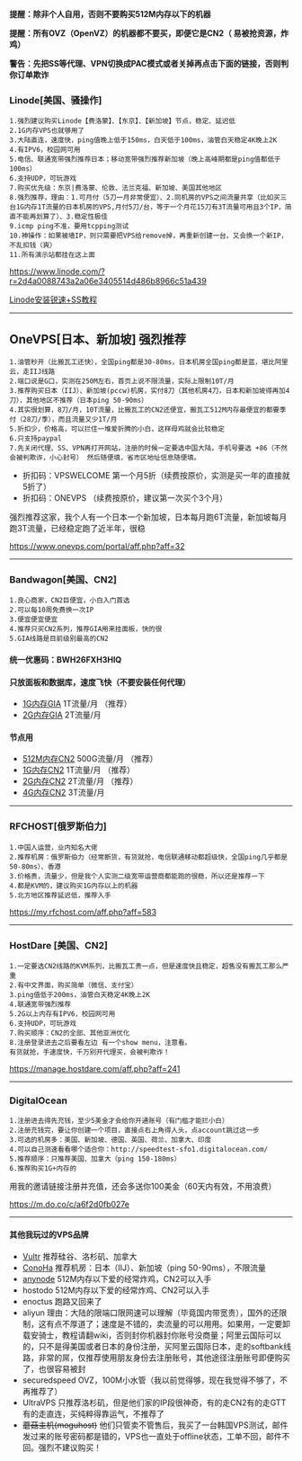 **提醒：除非个人自用，否则不要购买512M内存以下的机器**

**提醒：所有OVZ（OpenVZ）的机器都不要买，即便它是CN2（ 易被抢资源，炸鸡）**

**警告：先把SS等代理、VPN切换成PAC模式或者关掉再点击下面的链接，否则判你订单欺诈**

### Linode[美国、骚操作]
````
1.强烈建议购买Linode【费洛蒙】、【东京】、【新加坡】节点，稳定、延迟低
2.1G内存VPS也就够用了
3.大陆直连，速度快，ping值晚上低于150ms，白天低于100ms，油管白天稳定4K晚上2K
4.有IPV6，校园网可用
5.电信、联通宽带强烈推荐日本；移动宽带强烈推荐新加坡（晚上高峰期都是ping值都低于100ms）
6.支持UDP，可玩游戏
7.购买优先级：东京|费洛蒙、伦敦、法兰克福、新加坡、美国其他地区
8.强烈推荐，理由：1.可月付（5刀一月非常便宜）、2.同机房的VPS之间流量共享（比如买三台1G内存1T流量的日本机房的VPS,月付5刀/台，等于一个月花15刀有3T流量可用且3个IP，简直不能再划算了）、3.稳定性极佳
9.icmp ping不准，要用tcpping测试
10.神操作：如果被墙IP，则只需要把VPS给remove掉，再重新创建一台，又会换一个新IP，不乱扣钱（爽）
11.所有演示站都挂在这上面
````
https://www.linode.com/?r=2d4a0088743a2a06e3405514d486b8966c51a439

[Linode安装锐速+SS教程](https://github.com/ssrpanel/SSRPanel/wiki/Linode%EF%BC%88CentOS7%EF%BC%89%E5%AE%89%E8%A3%85%E9%94%90%E9%80%9F-SS)

--------------

## OneVPS[日本、新加坡] 强烈推荐
```
1.油管秒开（比搬瓦工还快），全国ping都是30-80ms，日本机房全国ping都是蓝，堪比阿里云，走IIJ线路
2.端口说是G口，实测在250M左右，首页上说不限流量，实际上限制10T/月
3.推荐购买日本（IIJ）、新加坡(pccw)机房，实付8刀（其他机房4刀，日本和新加坡得再加4刀），其他地区不推荐（日本ping 50-90ms）
4.其实很划算，8刀/月，10T流量，比搬瓦工的CN2还便宜，搬瓦工512M内存最便宜的都要季付（28刀/季），而且流量又少1T/月
5.折扣少，价格高，可以拦住一堆爱折腾的小白，这样母鸡就会比较稳定
6.只支持paypal
7.先关闭代理、SS、VPN再打开网站，注册的时候一定要选中国大陆，手机号要选 +86（不然会被判欺诈，小心封号） 然后随便填，省市区地址信息随便填。
```
- 折扣码：VPSWELCOME 第一个月5折（续费按原价，实测是买一年的直接就5折了）
- 折扣码：ONEVPS  （续费按原价，建议第一次买个3个月）

强烈推荐这家，我个人有一个日本一个新加坡，日本每月跑6T流量，新加坡每月跑3T流量，已经稳定跑了近半年，很稳

https://www.onevps.com/portal/aff.php?aff=32

--------------

### Bandwagon[美国、CN2]
```
1.良心商家，CN2巨便宜，小白入门首选
2.可以每10周免费换一次IP
3.便宜便宜便宜
4.推荐只买CN2系列，推荐GIA用来挂面板，快的很
5.GIA线路是目前级别最高的CN2
```
#### 统一优惠码：BWH26FXH3HIQ
#### 只放面板和数据库，速度飞快（不要安装任何代理）
- [1G内存GIA](https://bwh8.net/aff.php?aff=20075&pid=72) 1T流量/月 （推荐）
- [2G内存GIA](https://bwh8.net/aff.php?aff=20075&pid=73) 2T流量/月

#### 节点用
- [512M内存CN2](https://bwh8.net/aff.php?aff=20075&pid=56) 500G流量/月 （推荐）
- [1G内存CN2](https://bwh8.net/aff.php?aff=20075&pid=57) 1T流量/月 （推荐）
- [2G内存CN2](https://bwh8.net/aff.php?aff=20075&pid=58) 2T流量/月 （推荐）
- [4G内存CN2](https://bwh8.net/aff.php?aff=20075&pid=59) 3T流量/月

--------------

### RFCHOST[俄罗斯伯力]
```
1.中国人运营，业内知名大佬
2.推荐机房：俄罗斯伯力（经常断货，有货就抢，电信联通移动都超级快，全国ping几乎都是50-80ms）、香港
3.价格贵，流量少，但是我个人实测二级宽带运营商都能跑的很稳，所以还是推荐一下
4.都是KVM的，建议购买1G内存以上的机器
5.北方地区推荐延迟低，推荐入手
```
https://my.rfchost.com/aff.php?aff=583

--------------

### HostDare [美国、CN2]
```
1.一定要选CN2线路的KVM系列，比搬瓦工贵一点，但是速度快且稳定，超售没有搬瓦工那么严重
2.有中文界面，购买简单（微信、支付宝）
3.ping值低于200ms，油管白天稳定4K晚上2K
4.联通宽带强烈推荐
5.2G以上内存有IPV6，校园网可用
6.支持UDP，可玩游戏
7.购买顺序：CN2的全部、其他亚洲优化
8.注册登录进去之后要看左边 有一个show menu，注意看。
有货就抢，手速度快，千万别开代理买，会被判欺诈！
```
https://manage.hostdare.com/aff.php?aff=241

--------------

### DigitalOcean
```
1.注册进去得先充钱，至少5美金才会给你开通账号（有门槛才能拦小白）
2.注册充钱完，要让你创建一个项目，直接点右上角得人头，点account跳过这一步
3.可选的机房多：美国、新加坡、德国、英国、荷兰、加拿大、印度
4.可以自己测速看看哪个适合你：http://speedtest-sfo1.digitalocean.com/
5.推荐顺序：只推荐美国、加拿大（ping 150-180ms）
6.推荐购买1G+内存的
```
用我的邀请链接注册并充值，还会多送你100美金（60天内有效，不用浪费）

https://m.do.co/c/a6f2d0fb027e

--------------

#### 其他我玩过的VPS品牌
- [Vultr](https://www.vultr.com/?ref=7635574) 推荐硅谷、洛杉矶、加拿大
- [ConoHa](https://www.conoha.jp/referral/?token=oT2NevzYDjp1zNWTUnJoRU9DWO7.m81f3q7V.npLEoHq6iRbjzo-XTD) 推荐机房：日本（IIJ）、新加坡（ping 50-90ms），不限流量
- [anynode](https://billing.anynode.net/aff.php?aff=535) 512M内存以下爱的经常炸鸡，CN2可以入手
- hostodo 512M内存以下爱的经常炸鸡、CN2可以入手
- enoctus 跑路又回来了
- aliyun 理由：大陆的限端口限网速可以理解（毕竟国内带宽贵），国外的还限制，这有点不厚道了；速度是不错的，卖流量的可以用用。如果用，一定要卸载安骑士，教程请翻wiki，否则封你机器封你账号没商量；阿里云国际可以的，只不是得美国或者日本的身份注册，买阿里云国际日本，走的softbank线路，非常的屌，仅推荐使用朋友身份去注册账号，其他途径注册账号即便购买了，也很容易被封
- securedspeed OVZ，100M小水管（我以前觉得够，现在我觉得不够了，不再推荐了）
- UltraVPS 只推荐洛杉矶，但是他们家的IP段很神奇，有的走CN2有的走GTT有的走直连，买纯粹得靠运气，不推荐了
- ~~蘑菇主机(moguhost)~~ 他们只管卖不管售后，我买了一台韩国VPS测试，邮件发过来的账号密码都是错的，VPS也一直处于offline状态，工单不回，邮件不回。强烈不建议购买！